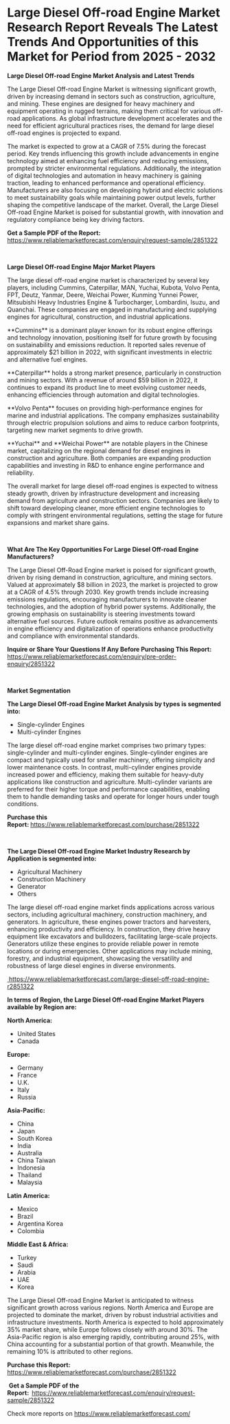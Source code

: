 <p><h1>Large Diesel Off-road Engine Market Research Report Reveals The Latest Trends And Opportunities of this Market for Period from 2025 - 2032</h1></p><p><strong>Large Diesel Off-road Engine Market Analysis and Latest Trends</strong></p>
<p><p>The Large Diesel Off-road Engine Market is witnessing significant growth, driven by increasing demand in sectors such as construction, agriculture, and mining. These engines are designed for heavy machinery and equipment operating in rugged terrains, making them critical for various off-road applications. As global infrastructure development accelerates and the need for efficient agricultural practices rises, the demand for large diesel off-road engines is projected to expand.</p><p>The market is expected to grow at a CAGR of 7.5% during the forecast period. Key trends influencing this growth include advancements in engine technology aimed at enhancing fuel efficiency and reducing emissions, prompted by stricter environmental regulations. Additionally, the integration of digital technologies and automation in heavy machinery is gaining traction, leading to enhanced performance and operational efficiency. Manufacturers are also focusing on developing hybrid and electric solutions to meet sustainability goals while maintaining power output levels, further shaping the competitive landscape of the market. Overall, the Large Diesel Off-road Engine Market is poised for substantial growth, with innovation and regulatory compliance being key driving factors.</p></p>
<p><strong>Get a Sample PDF of the Report:&nbsp;</strong> <a href="https://www.reliablemarketforecast.com/enquiry/request-sample/2851322?utm_campaign=3352&utm_medium=2&utm_source=Github&utm_content=ia&utm_term=11032025&utm_id=large-diesel-off-road-engine">https://www.reliablemarketforecast.com/enquiry/request-sample/2851322</a></p>
<p>&nbsp;</p>
<p><strong>Large Diesel Off-road Engine Major Market Players</strong></p>
<p><p>The large diesel off-road engine market is characterized by several key players, including Cummins, Caterpillar, MAN, Yuchai, Kubota, Volvo Penta, FPT, Deutz, Yanmar, Deere, Weichai Power, Kunming Yunnei Power, Mitsubishi Heavy Industries Engine & Turbocharger, Lombardini, Isuzu, and Quanchai. These companies are engaged in manufacturing and supplying engines for agricultural, construction, and industrial applications.</p><p>**Cummins** is a dominant player known for its robust engine offerings and technology innovation, positioning itself for future growth by focusing on sustainability and emissions reduction. It reported sales revenue of approximately $21 billion in 2022, with significant investments in electric and alternative fuel engines.</p><p>**Caterpillar** holds a strong market presence, particularly in construction and mining sectors. With a revenue of around $59 billion in 2022, it continues to expand its product line to meet evolving customer needs, enhancing efficiencies through automation and digital technologies.</p><p>**Volvo Penta** focuses on providing high-performance engines for marine and industrial applications. The company emphasizes sustainability through electric propulsion solutions and aims to reduce carbon footprints, targeting new market segments to drive growth.</p><p>**Yuchai** and **Weichai Power** are notable players in the Chinese market, capitalizing on the regional demand for diesel engines in construction and agriculture. Both companies are expanding production capabilities and investing in R&D to enhance engine performance and reliability.</p><p>The overall market for large diesel off-road engines is expected to witness steady growth, driven by infrastructure development and increasing demand from agriculture and construction sectors. Companies are likely to shift toward developing cleaner, more efficient engine technologies to comply with stringent environmental regulations, setting the stage for future expansions and market share gains.</p></p>
<p>&nbsp;</p>
<p><strong>What Are The Key Opportunities For Large Diesel Off-road Engine Manufacturers?</strong></p>
<p><p>The Large Diesel Off-Road Engine market is poised for significant growth, driven by rising demand in construction, agriculture, and mining sectors. Valued at approximately $8 billion in 2023, the market is projected to grow at a CAGR of 4.5% through 2030. Key growth trends include increasing emissions regulations, encouraging manufacturers to innovate cleaner technologies, and the adoption of hybrid power systems. Additionally, the growing emphasis on sustainability is steering investments toward alternative fuel sources. Future outlook remains positive as advancements in engine efficiency and digitalization of operations enhance productivity and compliance with environmental standards.</p></p>
<p><strong>Inquire or Share Your Questions If Any Before Purchasing This Report:</strong> <a href="https://www.reliablemarketforecast.com/enquiry/pre-order-enquiry/2851322?utm_campaign=3352&utm_medium=2&utm_source=Github&utm_content=ia&utm_term=11032025&utm_id=large-diesel-off-road-engine">https://www.reliablemarketforecast.com/enquiry/pre-order-enquiry/2851322</a></p>
<p>&nbsp;</p>
<p><strong>Market Segmentation</strong></p>
<p><strong>The Large Diesel Off-road Engine Market Analysis by types is segmented into:</strong></p>
<p><ul><li>Single-cylinder Engines</li><li>Multi-cylinder Engines</li></ul></p>
<p><p>The large diesel off-road engine market comprises two primary types: single-cylinder and multi-cylinder engines. Single-cylinder engines are compact and typically used for smaller machinery, offering simplicity and lower maintenance costs. In contrast, multi-cylinder engines provide increased power and efficiency, making them suitable for heavy-duty applications like construction and agriculture. Multi-cylinder variants are preferred for their higher torque and performance capabilities, enabling them to handle demanding tasks and operate for longer hours under tough conditions.</p></p>
<p><strong>Purchase this Report:&nbsp;</strong><a href="https://www.reliablemarketforecast.com/purchase/2851322?utm_campaign=3352&utm_medium=2&utm_source=Github&utm_content=ia&utm_term=11032025&utm_id=large-diesel-off-road-engine">https://www.reliablemarketforecast.com/purchase/2851322</a></p>
<p>&nbsp;</p>
<p><strong>The Large Diesel Off-road Engine Market Industry Research by Application is segmented into:</strong></p>
<p><ul><li>Agricultural Machinery</li><li>Construction Machinery</li><li>Generator</li><li>Others</li></ul></p>
<p><p>The large diesel off-road engine market finds applications across various sectors, including agricultural machinery, construction machinery, and generators. In agriculture, these engines power tractors and harvesters, enhancing productivity and efficiency. In construction, they drive heavy equipment like excavators and bulldozers, facilitating large-scale projects. Generators utilize these engines to provide reliable power in remote locations or during emergencies. Other applications may include mining, forestry, and industrial equipment, showcasing the versatility and robustness of large diesel engines in diverse environments.</p></p>
<p><a href="https://www.reliablemarketforecast.com/large-diesel-off-road-engine-r2851322?utm_campaign=3352&utm_medium=2&utm_source=Github&utm_content=ia&utm_term=11032025&utm_id=large-diesel-off-road-engine">&nbsp;https://www.reliablemarketforecast.com/large-diesel-off-road-engine-r2851322</a></p>
<p><strong>In terms of Region, the Large Diesel Off-road Engine Market Players available by Region are:</strong></p>
<p>
    <p> <strong> North America: </strong>
        <ul>
            <li>United States</li>
            <li>Canada</li>
        </ul>
        </p> 
    <p> <strong> Europe: </strong>
        <ul>
            <li>Germany</li>
            <li>France</li>
            <li>U.K.</li>
            <li>Italy</li>
            <li>Russia</li>
        </ul>
        </p> 
    <p> <strong> Asia-Pacific: </strong>
        <ul>
            <li>China</li>
            <li>Japan</li>
            <li>South Korea</li>
            <li>India</li>
            <li>Australia</li>
            <li>China Taiwan</li>
            <li>Indonesia</li>
            <li>Thailand</li>
            <li>Malaysia</li>
        </ul>
        </p> 
    <p> <strong> Latin America: </strong>
        <ul>
            <li>Mexico</li>
            <li>Brazil</li>
            <li>Argentina Korea</li>
            <li>Colombia</li>
        </ul>
        </p> 
    <p> <strong> Middle East & Africa: </strong>
        <ul>
            <li>Turkey</li>
            <li>Saudi</li>
            <li>Arabia</li>
            <li>UAE</li>
            <li>Korea</li>
        </ul>
    </p>
    </p>
<p><p>The Large Diesel Off-road Engine Market is anticipated to witness significant growth across various regions. North America and Europe are projected to dominate the market, driven by robust industrial activities and infrastructure investments. North America is expected to hold approximately 35% market share, while Europe follows closely with around 30%. The Asia-Pacific region is also emerging rapidly, contributing around 25%, with China accounting for a substantial portion of that growth. Meanwhile, the remaining 10% is attributed to other regions.</p></p>
<p><strong>Purchase this Report: </strong><a href="https://www.reliablemarketforecast.com/purchase/2851322?utm_campaign=3352&utm_medium=2&utm_source=Github&utm_content=ia&utm_term=11032025&utm_id=large-diesel-off-road-engine">https://www.reliablemarketforecast.com/purchase/2851322</a></p>
<p>&nbsp;<strong>Get a Sample PDF of the Report:&nbsp;&nbsp;</strong><a href="https://www.reliablemarketforecast.com/enquiry/request-sample/2851322?utm_campaign=3352&utm_medium=2&utm_source=Github&utm_content=ia&utm_term=11032025&utm_id=large-diesel-off-road-engine">https://www.reliablemarketforecast.com/enquiry/request-sample/2851322</a></p>
<p><strong></strong></p>
<p>Check more reports on <a href="https://www.reliablemarketforecast.com/?utm_campaign=3352&utm_medium=2&utm_source=Github&utm_content=ia&utm_term=11032025&utm_id=large-diesel-off-road-engine">https://www.reliablemarketforecast.com/</a></p>
